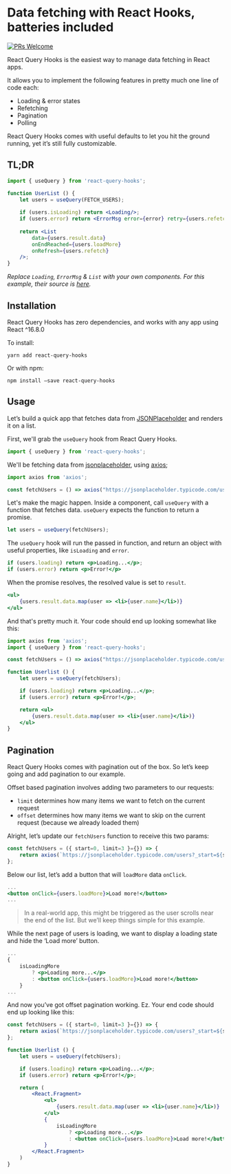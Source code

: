 # Data fetching with React Hooks, batteries included 
[![PRs Welcome](https://img.shields.io/badge/PRs-welcome-brightgreen.svg)](https://github.com/Eguzkiman/react-query-hooks/issues)

React Query Hooks is the easiest way to manage data fetching in React apps.

It allows you to implement the following features in pretty much one line of code each:

* Loading & error states
* Refetching
* Pagination
* Polling

React Query Hooks comes with useful defaults to let you hit the ground running, yet it’s still fully customizable.

## TL;DR
```jsx
import { useQuery } from 'react-query-hooks';

function UserList () {
    let users = useQuery(FETCH_USERS);
  
    if (users.isLoading) return <Loading/>;
    if (users.error) return <ErrorMsg error={error} retry={users.refetch}/>;
  
    return <List
        data={users.result.data}
        onEndReached={users.loadMore}
        onRefresh={users.refetch}
    />;
}
```



_Replace `Loading`, `ErrorMsg` & `List` with your own components. For this example, their source is [here](https://github.com/Eguzkiman/react-query-hooks/blob/master/example/src/components.js)._

## Installation
React Query Hooks has zero dependencies, and works with any app using React ^16.8.0

To install:
```
yarn add react-query-hooks
```

Or with npm:
```
npm install —save react-query-hooks
```

## Usage
Let’s build a quick app that fetches data from [JSONPlaceholder](https://jsonplaceholder.typicode.com/) and renders it on a list.

First, we'll grab the `useQuery` hook from React Query Hooks.

```jsx
import { useQuery } from 'react-query-hooks';
```

We'll be fetching data from [jsonplaceholder](https://jsonplaceholder.typicode.com/), using [axios](https://github.com/axios/axios);
```jsx
import axios from 'axios';

const fetchUsers = () => axios("https://jsonplaceholder.typicode.com/users");
```

Let's make the magic happen. Inside a component, call `useQuery` with a
function that fetches data. `useQuery` expects the function to return a promise.
```jsx
let users = useQuery(fetchUsers);
```

The `useQuery` hook will run the passed in function,
and return an object with useful properties, like `isLoading` and `error`.
```jsx
if (users.loading) return <p>Loading...</p>;
if (users.error) return <p>Error!</p>
```

When the promise resolves, the resolved value is set to `result`.
```jsx
<ul>
    {users.result.data.map(user => <li>{user.name}</li>)}
</ul>
```

And that's pretty much it. Your code should end up looking somewhat like this:
```jsx
import axios from 'axios';
import { useQuery } from 'react-query-hooks';

const fetchUsers = () => axios("https://jsonplaceholder.typicode.com/users");

function Userlist () {
    let users = useQuery(fetchUsers);

    if (users.loading) return <p>Loading...</p>;
    if (users.error) return <p>Error!</p>;

    return <ul>
        {users.result.data.map(user => <li>{user.name}</li>)}
    </ul>
}
```

## Pagination
React Query Hooks comes with pagination out of the box. So let’s keep going and add  pagination to our example.

Offset based pagination involves adding two parameters to our requests:

* `limit` determines how many items we want to fetch on the current request
* `offset` determines how many items we want to skip on the current request (because we already loaded them)

Alright, let’s update our `fetchUsers` function to receive this two params:

```jsx
const fetchUsers = ({ start=0, limit=3 }={}) => {
    return axios(`https://jsonplaceholder.typicode.com/users?_start=${start}&_limit=${limit}`);
};
```

Below our list, let’s add a button that will `loadMore` data `onClick`.

```jsx
...
<button onClick={users.loadMore}>Load more!</button>
...
```

> In a real-world app, this might be triggered as the user scrolls near the end of the list. But we’ll keep things simple for this example.

While the next page of users is loading, we want to display a loading state and hide the ‘Load more’ button.

```jsx
...
{
    isLoadingMore
        ? <p>Loading more...</p>
        : <button onClick={users.loadMore}>Load more!</button>
    }
...
```

And now you’ve got offset pagination working. Ez. Your end code should end up looking like this:

```jsx
const fetchUsers = ({ start=0, limit=3 }={}) => {
    return axios(`https://jsonplaceholder.typicode.com/users?_start=${start}&_limit=${limit}`);
};

function Userlist () {
    let users = useQuery(fetchUsers);

    if (users.loading) return <p>Loading...</p>;
    if (users.error) return <p>Error!</p>;

    return (
        <React.Fragment>
            <ul>
                {users.result.data.map(user => <li>{user.name}</li>)}
            </ul>
            {
                isLoadingMore
                    ? <p>Loading more...</p>
                    : <button onClick={users.loadMore}>Load more!</button>
            }
        </React.Fragment>
    )
}
```
